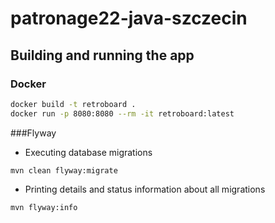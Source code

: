 # patronage22-java-szczecin

## Building and running the app

### Docker 
```bash
docker build -t retroboard .
docker run -p 8080:8080 --rm -it retroboard:latest
```

###Flyway

- Executing database migrations
```
mvn clean flyway:migrate
```
- Printing details and status information about all migrations
```
mvn flyway:info
```